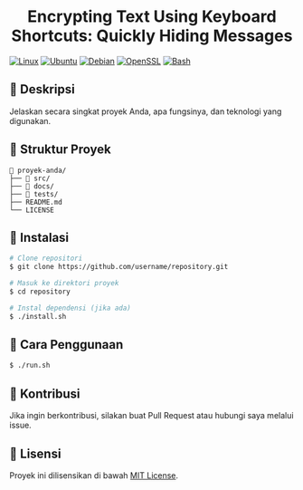 <h1 align="center">Encrypting Text Using Keyboard Shortcuts: Quickly Hiding Messages</h1>

[![Linux](https://img.shields.io/badge/Linux-FCC624?logo=linux&logoColor=black)](#)
[![Ubuntu](https://img.shields.io/badge/Ubuntu-E95420?logo=ubuntu&logoColor=white)](#)
[![Debian](https://img.shields.io/badge/Debian-A81D33?logo=debian&logoColor=fff)](#)
[![OpenSSL](https://img.shields.io/badge/OpenSSL-721412?logo=openssl&logoColor=white)](#)
[![Bash](https://img.shields.io/badge/Bash-2F2F2F?logo=gnu-bash&logoColor=white)](#)


## 📌 Deskripsi
Jelaskan secara singkat proyek Anda, apa fungsinya, dan teknologi yang digunakan.

## 📂 Struktur Proyek
```
📁 proyek-anda/
├── 📂 src/
├── 📂 docs/
├── 📂 tests/
├── README.md
└── LICENSE
```

## 🔧 Instalasi
```sh
# Clone repositori
$ git clone https://github.com/username/repository.git

# Masuk ke direktori proyek
$ cd repository

# Instal dependensi (jika ada)
$ ./install.sh
```

## 🚀 Cara Penggunaan
```sh
$ ./run.sh
```

## 🤝 Kontribusi
Jika ingin berkontribusi, silakan buat Pull Request atau hubungi saya melalui issue.

## 📜 Lisensi
Proyek ini dilisensikan di bawah [MIT License](LICENSE).
